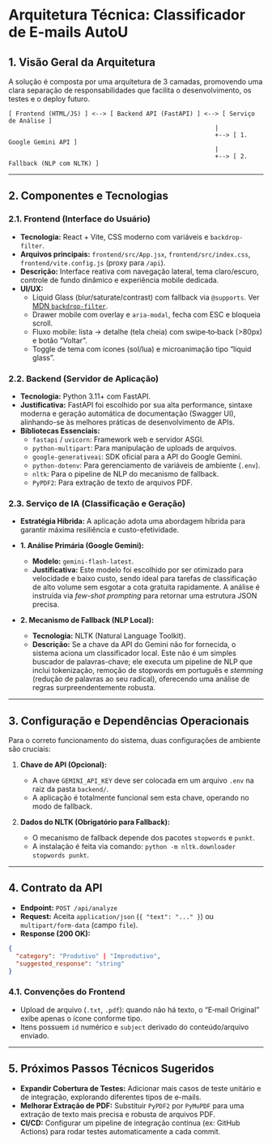 # Arquitetura Técnica: Classificador de E-mails AutoU

## 1. Visão Geral da Arquitetura

A solução é composta por uma arquitetura de 3 camadas, promovendo uma clara separação de responsabilidades que facilita o desenvolvimento, os testes e o deploy futuro.

```
[ Frontend (HTML/JS) ] <--> [ Backend API (FastAPI) ] <--> [ Serviço de Análise ]
                                                         |
                                                         +--> [ 1. Google Gemini API ]
                                                         |
                                                         +--> [ 2. Fallback (NLP com NLTK) ]
```

---

## 2. Componentes e Tecnologias

### 2.1. Frontend (Interface do Usuário)

-   **Tecnologia:** React + Vite, CSS moderno com variáveis e `backdrop-filter`.
-   **Arquivos principais:** `frontend/src/App.jsx`, `frontend/src/index.css`, `frontend/vite.config.js` (proxy para `/api`).
-   **Descrição:** Interface reativa com navegação lateral, tema claro/escuro, controle de fundo dinâmico e experiência mobile dedicada.
-   **UI/UX:**
    -   Liquid Glass (blur/saturate/contrast) com fallback via `@supports`. Ver [MDN `backdrop-filter`](https://developer.mozilla.org/en-US/docs/Web/CSS/backdrop-filter).
    -   Drawer mobile com overlay e `aria-modal`, fecha com ESC e bloqueia scroll.
    -   Fluxo mobile: lista → detalhe (tela cheia) com swipe‑to‑back (>80px) e botão “Voltar”.
    -   Toggle de tema com ícones (sol/lua) e microanimação tipo “liquid glass”.

### 2.2. Backend (Servidor de Aplicação)

-   **Tecnologia:** Python 3.11+ com FastAPI.
-   **Justificativa:** FastAPI foi escolhido por sua alta performance, sintaxe moderna e geração automática de documentação (Swagger UI), alinhando-se às melhores práticas de desenvolvimento de APIs.
-   **Bibliotecas Essenciais:**
    -   `fastapi` / `uvicorn`: Framework web e servidor ASGI.
    -   `python-multipart`: Para manipulação de uploads de arquivos.
    -   `google-generativeai`: SDK oficial para a API do Google Gemini.
    -   `python-dotenv`: Para gerenciamento de variáveis de ambiente (`.env`).
    -   `nltk`: Para o pipeline de NLP do mecanismo de fallback.
    -   `PyPDF2`: Para extração de texto de arquivos PDF.

### 2.3. Serviço de IA (Classificação e Geração)

-   **Estratégia Híbrida:** A aplicação adota uma abordagem híbrida para garantir máxima resiliência e custo-efetividade.

-   **1. Análise Primária (Google Gemini):**
    -   **Modelo:** `gemini-flash-latest`.
    -   **Justificativa:** Este modelo foi escolhido por ser otimizado para velocidade e baixo custo, sendo ideal para tarefas de classificação de alto volume sem esgotar a cota gratuita rapidamente. A análise é instruída via *few-shot prompting* para retornar uma estrutura JSON precisa.

-   **2. Mecanismo de Fallback (NLP Local):**
    -   **Tecnologia:** NLTK (Natural Language Toolkit).
    -   **Descrição:** Se a chave da API do Gemini não for fornecida, o sistema aciona um classificador local. Este não é um simples buscador de palavras-chave; ele executa um pipeline de NLP que inclui tokenização, remoção de stopwords em português e *stemming* (redução de palavras ao seu radical), oferecendo uma análise de regras surpreendentemente robusta.

---

## 3. Configuração e Dependências Operacionais

Para o correto funcionamento do sistema, duas configurações de ambiente são cruciais:

1.  **Chave de API (Opcional):**
    -   A chave `GEMINI_API_KEY` deve ser colocada em um arquivo `.env` na raiz da pasta `backend/`.
    -   A aplicação é totalmente funcional sem esta chave, operando no modo de fallback.

2.  **Dados do NLTK (Obrigatório para Fallback):**
    -   O mecanismo de fallback depende dos pacotes `stopwords` e `punkt`.
    -   A instalação é feita via comando: `python -m nltk.downloader stopwords punkt`.

---

## 4. Contrato da API

-   **Endpoint:** `POST /api/analyze`
-   **Request:** Aceita `application/json` (`{ "text": "..." }`) ou `multipart/form-data` (campo `file`).
-   **Response (200 OK):**

```json
{
  "category": "Produtivo" | "Improdutivo",
  "suggested_response": "string"
}
```

### 4.1. Convenções do Frontend
-   Upload de arquivo (`.txt`, `.pdf`): quando não há texto, o “E‑mail Original” exibe apenas o ícone conforme tipo.
-   Itens possuem `id` numérico e `subject` derivado do conteúdo/arquivo enviado.

---

## 5. Próximos Passos Técnicos Sugeridos

-   **Expandir Cobertura de Testes:** Adicionar mais casos de teste unitário e de integração, explorando diferentes tipos de e-mails.
-   **Melhorar Extração de PDF:** Substituir `PyPDF2` por `PyMuPDF` para uma extração de texto mais precisa e robusta de arquivos PDF.
-   **CI/CD:** Configurar um pipeline de integração contínua (ex: GitHub Actions) para rodar testes automaticamente a cada commit.